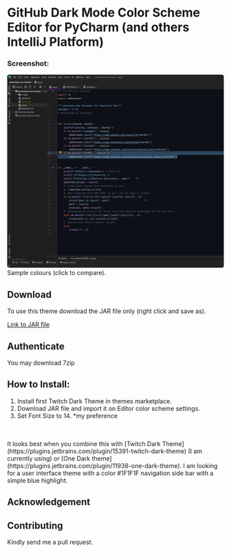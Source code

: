 # GitHub Dark Mode Color Scheme Editor for PyCharm (and others IntelliJ Platform)
### Screenshot:

[![Sample](https://raw.githubusercontent.com/engrbugs/PyCharm-GitHub-Dark-Theme/main/readme-images/pycharm.png)](https://github.com/engrbugs/powertoys-run-browse/blob/master/qq.py)Sample colours (click to compare).

## Download 
To use this theme download the JAR file only (right click and save as).

<a href="GitHub Dark Theme.jar" download="GitHub Dark Theme.jar">Link to JAR file</a>

## Authenticate
You may download 7zip

## How to Install:
1. Install first Twitch Dark Theme in themes marketplace. </br>
2. Download JAR file and import it on Editor color scheme settings.</br>
3. Set Font Size to 14. *my preference </br>
</br>
</br>
It looks best when you combine this with [Twitch Dark Theme](https://plugins.jetbrains.com/plugin/15391-twitch-dark-theme) (I am currently using) or [One Dark theme](https://plugins.jetbrains.com/plugin/11938-one-dark-theme). I am looking for a user interface theme with a color #1F1F1F navigation side bar with a simple blue highlight.

## Acknowledgement
## Contributing
Kindly send me a pull request.
